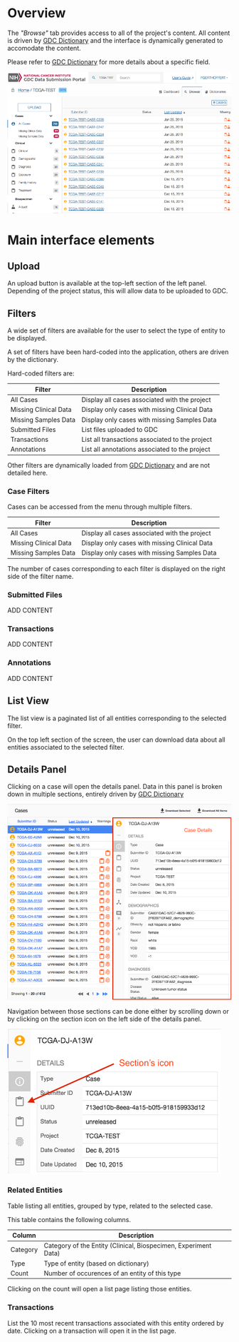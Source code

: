 # Overview

The _"Browse"_ tab provides access to all of the project's content. All content is driven by [GDC Dictionary](../../Dictionary/index.md) and the interface is dynamically generated to accomodate the content.

Please refer to [GDC Dictionary](../../Dictionary/index.md) for more details about a specific field.

[![GDC Submission Cases Default View](images/GDC_Submission_Cases_Default.png)](images/GDC_Submission_Cases_Default.png "Click to see the full image.")

# Main interface elements

## Upload

An upload button is available at the top-left section of the left panel. Depending of the project status, this will allow data to be uploaded to GDC. 

## Filters

A wide set of filters are available for the user to select the type of entity to be displayed.

A set of filters have been hard-coded into the application, others are driven by the dictionary.

Hard-coded filters are:

|Filter|Description|
| --- | --- |
| All Cases | Display all cases associated with the project |
| Missing Clinical Data | Display only cases with missing Clinical Data |
| Missing Samples Data | Display only cases with missing Samples Data|
| Submitted Files | List files uploaded to GDC |
| Transactions | List all transactions associated to the project |
| Annotations | List all annotations associated to the project |

Other filters are dynamically loaded from [GDC Dictionary](../../Dictionary/index.md) and are not detailed here.


### Case Filters

Cases can be accessed from the menu through multiple filters.

|Filter|Description|
| --- | --- |
| All Cases | Display all cases associated with the project |
| Missing Clinical Data | Display only cases with missing Clinical Data |
| Missing Samples Data | Display only cases with missing Samples Data|

The number of cases corresponding to each filter is displayed on the right side of the filter name.

### Submitted Files

ADD CONTENT

### Transactions

ADD CONTENT

### Annotations

ADD CONTENT


## List View

The list view is a paginated list of all entities corresponding to the selected filter.

On the top left section of the screen, the user can download data about all entities associated to the selected filter.

## Details Panel

Clicking on a case will open the details panel. Data in this panel is broken down in multiple sections, entirely driven by [GDC Dictionary](../../Dictionary/index.md)

[![GDC Submission Case Details](images/GDC_Submission_Cases_Details.png)](images/GDC_Submission_Cases_Details.png "Click to see the full image.")

Navigation between those sections can be done either by scrolling down or by clicking on the section icon on the left side of the details panel.

[![GDC Submission Cases Details Navigation](images/GDC_Submission_Cases_Details_Navigation.png)](images/GDC_Submission_Cases_Details_Navigation.png "Click to see the full image.")


### Related Entities

Table listing all entities, grouped by type, related to the selected case.

This table contains the following columns.

|Column|Description|
| --- | --- |
| Category | Category of the Entity (Clinical, Biospecimen, Experiment Data)  |
| Type | Type of entity (based on dictionary)  |
| Count | Number of occurences of an entity of this type |

Clicking on the count will open a list page listing those entities.


### Transactions

List the 10 most recent transactions associated with this entity ordered by date. Clicking on a transaction will open it in the list page.
